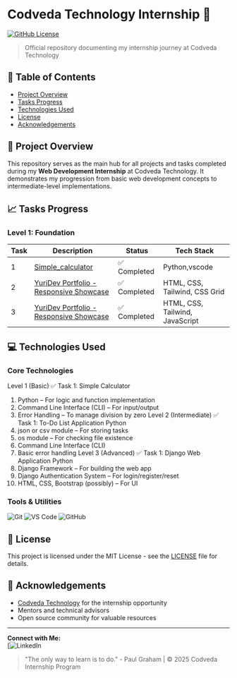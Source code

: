 # Codveda Technology Internship 🚀

[![GitHub License](https://img.shields.io/badge/license-MIT-blue.svg)](LICENSE)

> Official repository documenting my internship journey at Codveda Technology

## 📌 Table of Contents
- [Project Overview](#-project-overview)
- [Tasks Progress](#-tasks-progress)
- [Technologies Used](#-technologies-used)
- [License](#-license)
- [Acknowledgements](#-acknowledgements)

## 🌟 Project Overview
This repository serves as the main hub for all projects and tasks completed during my **Web Development Internship** at Codveda Technology. It demonstrates my progression from basic web development concepts to intermediate-level implementations.

## 📈 Tasks Progress
### Level 1: Foundation
| Task | Description | Status | Tech Stack |
|------|-------------|--------|------------|
| 1 | [Simple_calculator](Simple_calculator.py) | ✅ Completed | Python,vscode |
| 2 | [YuriDev Portfolio - Responsive Showcase](./Level-Basic/Task2) | ✅ Completed | HTML, CSS, Tailwind, CSS Grid |
| 3 |[YuriDev Portfolio - Responsive Showcase](./Level-Basic/Task3) | ✅ Completed | HTML, CSS, Tailwind, JavaScript |

## 💻 Technologies Used
### Core Technologies
Level 1 (Basic)
✅ Task 1: Simple Calculator
1. Python – For logic and function implementation
2. Command Line Interface (CLI) – For input/output
3. Error Handling – To manage division by zero
Level 2 (Intermediate)
✅ Task 1: To-Do List Application
Python
1. json or csv module – For storing tasks
2. os module – For checking file existence
3. Command Line Interface (CLI)
4. Basic error handling
Level 3 (Advanced)
✅ Task 1: Django Web Application
Python
1. Django Framework – For building the web app
2. Django Authentication System – For login/register/reset
3. HTML, CSS, Bootstrap (possibly) – For UI


### Tools & Utilities
![Git](https://img.shields.io/badge/Git-F05032?style=for-the-badge&logo=git&logoColor=white)
![VS Code](https://img.shields.io/badge/VS_Code-007ACC?style=for-the-badge&logo=visual-studio-code&logoColor=white)
![GitHub](https://img.shields.io/badge/GitHub-181717?style=for-the-badge&logo=github&logoColor=white)

## 📄 License
This project is licensed under the MIT License - see the [LICENSE](LICENSE) file for details.

## 🙏 Acknowledgements
- [Codveda Technology](https://codveda.com) for the internship opportunity
- Mentors and technical advisors
- Open source community for valuable resources

---

**Connect with Me:**  
[![LinkedIn](www.linkedin.com/in/soumik-paira-120b16291)

> "The only way to learn is to do." - Paul Graham | © 2025 Codveda Internship Program


